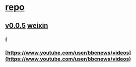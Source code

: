# [repo](https://github.com/littleflute/bbcnews)
## [v0.0.5](https://github.com/littleflute/bbcnews/edit/master/README.md) [weixin](https://github.com/littleflute/weixin)
### [f](f)
### [https://www.youtube.com/user/bbcnews/videos](https://www.youtube.com/user/bbcnews/videos)
